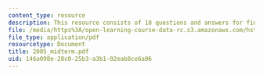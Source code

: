 ```yaml
---
content_type: resource
description: This resource consists of 18 questions and answers for final exam.
file: /media/https%3A/open-learning-course-data-rc.s3.amazonaws.com/hst-151-principles-of-pharmacology-spring-2005/146a098e28c025b3a3b102eab8ce6a06_2005_midterm.pdf
file_type: application/pdf
resourcetype: Document
title: 2005_midterm.pdf
uid: 146a098e-28c0-25b3-a3b1-02eab8ce6a06
---
```

